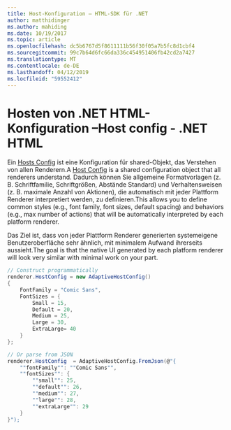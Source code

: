 ```yaml
---
title: Host-Konfiguration – HTML-SDK für .NET
author: matthidinger
ms.author: mahiding
ms.date: 10/19/2017
ms.topic: article
ms.openlocfilehash: dc5b6767d5f8611111b56f30f05a7b5fc8d1cbf4
ms.sourcegitcommit: 99c7b64d6fc66da336c454951406fb42cd2a7427
ms.translationtype: MT
ms.contentlocale: de-DE
ms.lasthandoff: 04/12/2019
ms.locfileid: "59552412"
---
```

# <a name="host-config---net-html"></a><span data-ttu-id="e9ca4-102">Hosten von .NET HTML-Konfiguration –</span><span class="sxs-lookup"><span data-stu-id="e9ca4-102">Host config - .NET HTML</span></span>

<span data-ttu-id="e9ca4-103">Ein [Hosts Config](../../../rendering-cards/host-config.md) ist eine Konfiguration für shared-Objekt, das Verstehen von allen Renderern.</span><span class="sxs-lookup"><span data-stu-id="e9ca4-103">A [Host Config](../../../rendering-cards/host-config.md) is a shared configuration object that all renderers understand.</span></span> <span data-ttu-id="e9ca4-104">Dadurch können Sie allgemeine Formatvorlagen (z. B. Schriftfamilie, Schriftgrößen, Abstände Standard) und Verhaltensweisen (z. B. maximale Anzahl von Aktionen), die automatisch mit jeder Plattform Renderer interpretiert werden, zu definieren.</span><span class="sxs-lookup"><span data-stu-id="e9ca4-104">This allows you to define common styles (e.g., font family, font sizes, default spacing) and behaviors (e.g., max number of actions) that will be automatically interpreted by each platform renderer.</span></span> 

<span data-ttu-id="e9ca4-105">Das Ziel ist, dass von jeder Plattform Renderer generierten systemeigene Benutzeroberfläche sehr ähnlich, mit minimalem Aufwand ihrerseits aussieht.</span><span class="sxs-lookup"><span data-stu-id="e9ca4-105">The goal is that the native UI generated by each platform renderer will look very similar with minimal work on your part.</span></span>

```csharp
// Construct programmatically
renderer.HostConfig = new AdaptiveHostConfig() 
{
    FontFamily = "Comic Sans",
    FontSizes = {
        Small = 15,
        Default = 20,
        Medium = 25,
        Large = 30,
        ExtraLarge= 40
    }
};

// Or parse from JSON
renderer.HostConfig  = AdaptiveHostConfig.FromJson(@"{
    ""fontFamily"": ""Comic Sans"",
    ""fontSizes"": {
        ""small"": 25,
        ""default"": 26,
        ""medium"": 27,
        ""large"": 28,
        ""extraLarge"": 29
    }
}");
```